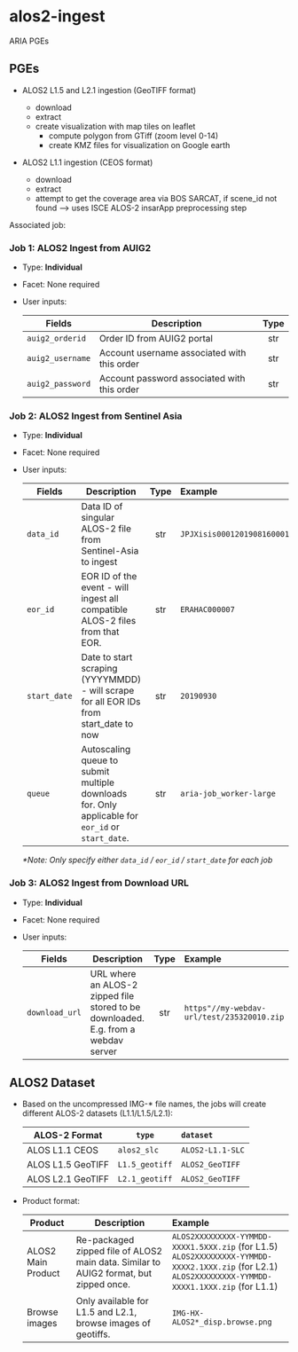 # alos2-ingest
ARIA PGEs

## PGEs
- ALOS2 L1.5 and L2.1 ingestion (GeoTIFF format)
    - download
    - extract
    - create visualization with map tiles on leaflet
        * compute polygon from GTiff (zoom level 0-14)
        * create KMZ files for visualization on Google earth

- ALOS2 L1.1 ingestion (CEOS format)
    - download
    - extract
    - attempt to get the coverage area via BOS SARCAT, if scene_id not found --> uses ISCE ALOS-2 insarApp preprocessing step

Associated job:
### Job 1: ALOS2 Ingest from AUIG2
- Type: **Individual**
- Facet: None required
- User inputs:

    | Fields        | Description   | Type  |
    | ------------- |-------------| :---------:| 
    | `auig2_orderid`     | Order ID from AUIG2 portal | str |  
    | `auig2_username`      | Account username associated with this order    |  str | 
    | `auig2_password` | Account password associated with this order |  str | 


### Job 2: ALOS2 Ingest from Sentinel Asia
- Type: **Individual**
- Facet: None required
- User inputs:

    | Fields        | Description   | Type  | Example |
    | ------------- |-------------| :---------:| :-----|
    | `data_id`     | Data ID of singular ALOS-2 file from Sentinel-Asia to ingest  | str |  `JPJXisis0001201908160001` |
    | `eor_id`      | EOR ID of the event - will ingest all compatible ALOS-2 files from that EOR.    |  str |  `ERAHAC000007` |
    | `start_date` | Date to start scraping (YYYYMMDD) - will scrape for all EOR IDs from start_date to now   |  str |  `20190930` |
    | `queue` | Autoscaling queue to submit multiple downloads for. Only applicable for `eor_id` or `start_date`.  |  str |  `aria-job_worker-large` |
    _*Note: Only specify either `data_id` / `eor_id` / `start_date` for each job_

### Job 3: ALOS2 Ingest from Download URL
- Type: **Individual**
- Facet: None required
- User inputs:

    | Fields        | Description   | Type  | Example |
    | ------------- |-------------| :---------:| :-----|
    | `download_url`     | URL where an ALOS-2 zipped file stored to be downloaded. E.g. from a webdav server | str |  `https"//my-webdav-url/test/235320010.zip` |


## ALOS2 Dataset
- Based on the uncompressed IMG-* file names, the jobs will create different ALOS-2 datasets (L1.1/L1.5/L2.1):

    | ALOS-2 Format    | `type`   | `dataset`  |
    | ------------- |-------------| :-----|
    | ALOS L1.1 CEOS   | `alos2_slc`  | `ALOS2-L1.1-SLC` |
    | ALOS L1.5 GeoTIFF | `L1.5_geotiff`  |  `ALOS2_GeoTIFF`  |
    | ALOS L2.1 GeoTIFF | `L2.1_geotiff`  |  `ALOS2_GeoTIFF`  |

- Product format:

    | Product        | Description   | Example  |
    | ------------- |-------------| :-----|
    | ALOS2 Main Product   | Re-packaged zipped file of ALOS2 main data. Similar to AUIG2 format, but zipped once.  | `ALOS2XXXXXXXXX-YYMMDD-XXXX1.5XXX.zip` (for L1.5) <br> `ALOS2XXXXXXXXX-YYMMDD-XXXX2.1XXX.zip` (for L2.1) <br> `ALOS2XXXXXXXXX-YYMMDD-XXXX1.1XXX.zip` (for L1.1) |
    | Browse images | Only available for L1.5 and L2.1, browse images of geotiffs. |  `IMG-HX-ALOS2*_disp.browse.png`  |
